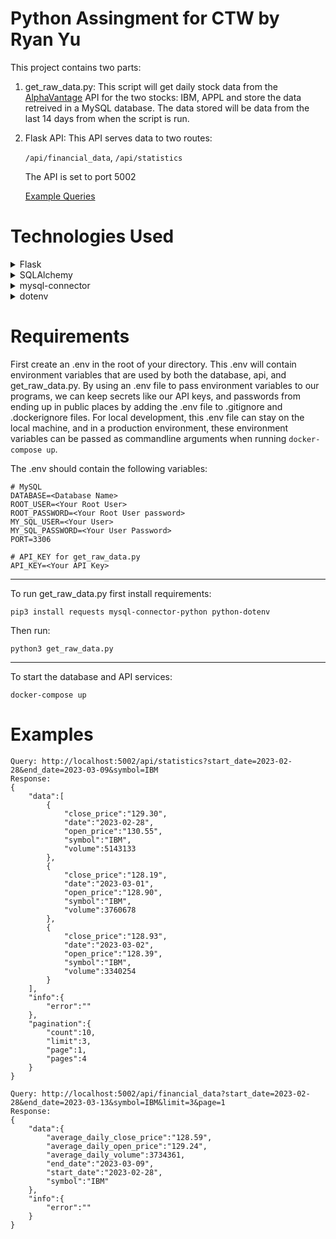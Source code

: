 # Python Assingment for CTW by Ryan Yu

This project contains two parts:

1. get_raw_data.py: 
    This script will get daily stock data from the [AlphaVantage](https://www.alphavantage.co/documentation/) API for the two stocks: IBM, APPL
    and store the data retreived in a MySQL database. The data stored will be data from the last 14 days from when the script is run. 
    
2. Flask API:
    This API serves data to two routes:
    
    ```/api/financial_data```,
    ```/api/statistics```
    
    The API is set to port 5002
    
    [Example Queries](#Examples)
    
# Technologies Used

<details>
    <summary>Flask</summary>
    <p>Python library for creating simple REST APIs.</p>
</details>
<details>
    <summary>SQLAlchemy</summary>
    <p>This python library is an ORM for interfacing with SQL databases using python classes as a model.
    For this project the SQLAlchemy paginate function was used to implement the pagination feature of the API.</p>
</details>
<details>    
    <summary>mysql-connector</summary>
    <p>This python library is a simple library for connecting to a SQL database. This was used by the get_raw_data.py 
    script to connect to the MySQL database and insert new data. Since only insertion of new data was required by 
        get_raw_data.py, mysql-connector was prefered for its simplicity. </p>
</details>
<details>
    <summary>dotenv</summary>
    <p>Python library is used for reading the .env file.</p>
</details>

# Requirements

First create an .env in the root of your directory. This .env will contain environment variables that are used by both the database, api, and get_raw_data.py. 
    By using an .env file to pass environment variables to our programs, we can keep secrets like our API keys, and passwords from ending up in public places
    by adding the .env file to .gitignore and .dockerignore files. For local development, this .env file can stay on the local machine, 
    and in a production environment, these environment variables can be passed as commandline arguments when running ```docker-compose up```. 
    
The .env should contain the following variables:
    
```
# MySQL
DATABASE=<Database Name>
ROOT_USER=<Your Root User>
ROOT_PASSWORD=<Your Root User password>
MY_SQL_USER=<Your User>
MY_SQL_PASSWORD=<Your User Password>
PORT=3306

# API_KEY for get_raw_data.py
API_KEY=<Your API Key>
```

- - - -

To run get_raw_data.py first install requirements:
```
pip3 install requests mysql-connector-python python-dotenv
```
Then run:
```
python3 get_raw_data.py
```

- - - -

To start the database and API services:
```
docker-compose up
```
    
# Examples<a name="Examples"></a>

```
Query: http://localhost:5002/api/statistics?start_date=2023-02-28&end_date=2023-03-09&symbol=IBM 
Response: 
{
    "data":[
        {
            "close_price":"129.30",
            "date":"2023-02-28",
            "open_price":"130.55",
            "symbol":"IBM",
            "volume":5143133
        },
        {
            "close_price":"128.19",
            "date":"2023-03-01",
            "open_price":"128.90",
            "symbol":"IBM",
            "volume":3760678
        },
        {
            "close_price":"128.93",
            "date":"2023-03-02",
            "open_price":"128.39",
            "symbol":"IBM",
            "volume":3340254
        }
    ],
    "info":{
        "error":""
    },
    "pagination":{
        "count":10,
        "limit":3,
        "page":1,
        "pages":4
    }
}

Query: http://localhost:5002/api/financial_data?start_date=2023-02-28&end_date=2023-03-13&symbol=IBM&limit=3&page=1
Response: 
{
    "data":{
        "average_daily_close_price":"128.59",
        "average_daily_open_price":"129.24",
        "average_daily_volume":3734361,
        "end_date":"2023-03-09",
        "start_date":"2023-02-28",
        "symbol":"IBM"
    },
    "info":{
        "error":""
    }
}
```